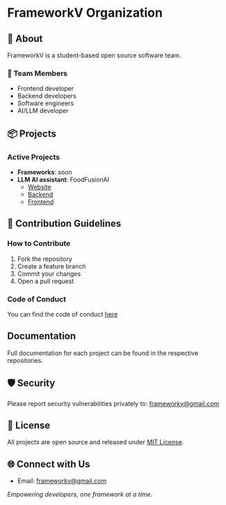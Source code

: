 # FrameworkV Organization

## 🚀 About

FrameworkV is a student-based open source software team.

### 🔎 Team Members

- Frontend developer
- Backend developers
- Software engineers
- AI/LLM developer


## 📦 Projects

### Active Projects
- **Frameworks**: *soon*
- **LLM AI assistant**: FoodFusionAI
  - [Website](https://zealous-bush-0277f6903.5.azurestaticapps.net/)
  - [Backend](https://github.com/FrameworkV/FoodFusionAI)
  - [Frontend](https://github.com/FrameworkV/FoodFusionAI-Website)

## 🤝 Contribution Guidelines

### How to Contribute
1. Fork the repository
2. Create a feature branch
3. Commit your changes
4. Open a pull request

### Code of Conduct

You can find the code of conduct [here](https://github.com/FrameworkV/.github/blob/main/.github/CODE_OF_CONDUCT.md)

## Documentation 

Full documentation for each project can be found in the respective repositories. 

## 🛡️ Security

Please report security vulnerabilities privately to: frameworkv@gmail.com

## 📜 License

All projects are open source and released under [MIT License](https://github.com/FrameworkV/.github/blob/main/LICENSE).

## 🌐 Connect with Us
- Email: frameworkv@gmail.com

*Empowering developers, one framework at a time.*
